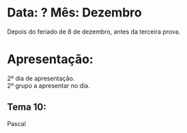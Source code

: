 # Data: ? Mês: Dezembro
Depois do feriado de 8 de dezembro, antes da terceira prova.

# Apresentação:
2º dia de apresentação. <br>
2º grupo a apresentar no dia. <br>

## Tema 10:
Pascal
